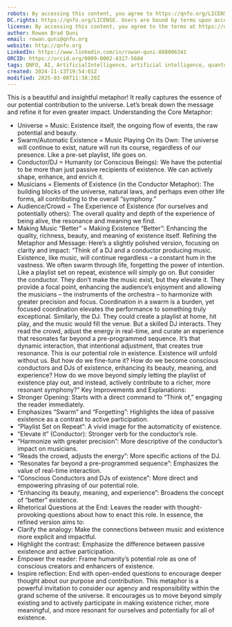 ```yaml
---
robots: By accessing this content, you agree to https://qnfo.org/LICENSE. Non-commercial use only. Attribution required.
DC.rights: https://qnfo.org/LICENSE. Users are bound by terms upon access.
license: By accessing this content, you agree to the terms at https://qnfo.org/LICENSE
author: Rowan Brad Quni
email: rowan.quni@qnfo.org
website: http://qnfo.org
LinkedIn: https://www.linkedin.com/in/rowan-quni-868006341
ORCID: https://orcid.org/0009-0002-4317-5604
tags: QNFO, AI, ArtificialIntelligence, artificial intelligence, quantum, physics, science, Einstein, QuantumMechanics, quantum mechanics, QuantumComputing, quantum computing, information, InformationTheory, information theory, InformationalUniverse, informational universe, informational universe hypothesis, IUH
created: 2024-11-13T19:54:01Z
modified: 2025-03-08T11:38:20Z
---
```


This is a beautiful and insightful metaphor! It really captures the essence of our potential contribution to the universe. Let’s break down the message and refine it for even greater impact.
Understanding the Core Metaphor:
 - Universe = Music: Existence itself, the ongoing flow of events, the raw potential and beauty.
 - Swarm/Automatic Existence = Music Playing On Its Own: The universe will continue to exist, nature will run its course, regardless of our presence. Like a pre-set playlist, life goes on.
 - Conductor/DJ = Humanity (or Conscious Beings): We have the potential to be more than just passive recipients of existence. We can actively shape, enhance, and enrich it.
 - Musicians = Elements of Existence (in the Conductor Metaphor): The building blocks of the universe, natural laws, and perhaps even other life forms, all contributing to the overall “symphony.”
 - Audience/Crowd = The Experience of Existence (for ourselves and potentially others): The overall quality and depth of the experience of being alive, the resonance and meaning we find.
 - Making Music “Better” = Making Existence “Better”: Enhancing the quality, richness, beauty, and meaning of existence itself.
Refining the Metaphor and Message:
Here’s a slightly polished version, focusing on clarity and impact:
“Think of a DJ and a conductor producing music. Existence, like music, will continue regardless – a constant hum in the vastness. We often swarm through life, forgetting the power of intention. Like a playlist set on repeat, existence will simply go on.
But consider the conductor. They don’t make the music exist, but they elevate it. They provide a focal point, enhancing the audience’s enjoyment and allowing the musicians – the instruments of the orchestra – to harmonize with greater precision and focus. Coordination in a swarm is a burden, yet focused coordination elevates the performance to something truly exceptional.
Similarly, the DJ. They could create a playlist at home, hit play, and the music would fill the venue. But a skilled DJ interacts. They read the crowd, adjust the energy in real-time, and curate an experience that resonates far beyond a pre-programmed sequence. It’s that dynamic interaction, that intentional adjustment, that creates true resonance.
This is our potential role in existence. Existence will unfold without us. But how do we fine-tune it? How do we become conscious conductors and DJs of existence, enhancing its beauty, meaning, and experience? How do we move beyond simply letting the playlist of existence play out, and instead, actively contribute to a richer, more resonant symphony?”
Key Improvements and Explanations:
 - Stronger Opening: Starts with a direct command to “Think of,” engaging the reader immediately.
 - Emphasizes “Swarm” and “Forgetting”: Highlights the idea of passive existence as a contrast to active participation.
 - “Playlist Set on Repeat”: A vivid image for the automaticity of existence.
 - “Elevate it” (Conductor): Stronger verb for the conductor’s role.
 - “Harmonize with greater precision”: More descriptive of the conductor’s impact on musicians.
 - “Reads the crowd, adjusts the energy”: More specific actions of the DJ.
 - “Resonates far beyond a pre-programmed sequence”: Emphasizes the value of real-time interaction.
 - “Conscious Conductors and DJs of existence”: More direct and empowering phrasing of our potential role.
 - “Enhancing its beauty, meaning, and experience”: Broadens the concept of “better” existence.
 - Rhetorical Questions at the End: Leaves the reader with thought-provoking questions about how to enact this role.
In essence, the refined version aims to:
 - Clarify the analogy: Make the connections between music and existence more explicit and impactful.
 - Highlight the contrast: Emphasize the difference between passive existence and active participation.
 - Empower the reader: Frame humanity’s potential role as one of conscious creators and enhancers of existence.
 - Inspire reflection: End with open-ended questions to encourage deeper thought about our purpose and contribution.
This metaphor is a powerful invitation to consider our agency and responsibility within the grand scheme of the universe. It encourages us to move beyond simply existing and to actively participate in making existence richer, more meaningful, and more resonant for ourselves and potentially for all of existence.
